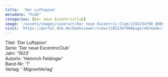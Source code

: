 ```yaml
---
title:  'Der Luftspion'
metadate: "hide"
categories: [Der neue ExcentricClub]
image: '/assets/images/coverart/Der neue Excentric-Club/1192234790_00000010.jpg'
visit: 'https://portal.dnb.de/bookviewer/view/1192234790#page/n0/mode/2up'
---
```

Titel: 'Der Luftspion' <br>
Serie: 'Der neue ExcentricClub' <br>
Jahr: '1923' <br>
AutorIn: 'Heinrich Feldinger' <br>
Band-Nr: '?' <br>
Verlag: ' MignonVerlag'